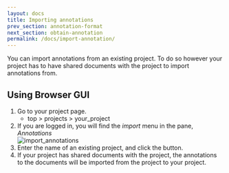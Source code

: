 ```yaml
---
layout: docs
title: Importing annotations
prev_section: annotation-format
next_section: obtain-annotation
permalink: /docs/import-annotation/
---
```


You can import annotations from an existing project.
To do so however your project has to have shared documents with the project to import annotations from.

## Using Browser GUI

1. Go to your project page.
   * top > projects > your_project
2. If you are logged in, you will find the _import_ menu in the pane, _Annotations_<br>
![import_annotations]({{site.baseurl}}/img/import_annotations.png)
3. Enter the name of an existing project, and click the button.
4. If your project has shared documents with the project, the annotations to the documents will be imported from the project to your project.